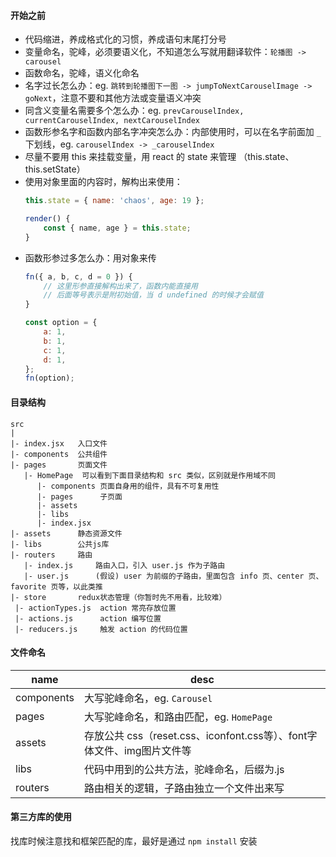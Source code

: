 #### 开始之前
- 代码缩进，养成格式化的习惯，养成语句末尾打分号
- 变量命名，驼峰，必须要语义化，不知道怎么写就用翻译软件：`轮播图 -> carousel`
- 函数命名，驼峰，语义化命名
- 名字过长怎么办：eg. `跳转到轮播图下一图 -> jumpToNextCarouselImage -> goNext`，注意不要和其他方法或变量语义冲突
- 同含义变量名需要多个怎么办：eg. `prevCarouselIndex, currentCarouselIndex, nextCarouselIndex`
- 函数形参名字和函数内部名字冲突怎么办：内部使用时，可以在名字前面加 `_` 下划线，eg. `carouselIndex -> _carouselIndex`
- 尽量不要用 this 来挂载变量，用 react 的 state 来管理 （this.state、this.setState）
- 使用对象里面的内容时，解构出来使用：
    ```js
    this.state = { name: 'chaos', age: 19 };

    render() {
        const { name, age } = this.state;
    }
    ```
- 函数形参过多怎么办：用对象来传
    ```js
    fn({ a, b, c, d = 0 }) {
        // 这里形参直接解构出来了，函数内能直接用
        // 后面等号表示是附初始值，当 d undefined 的时候才会赋值
    }

    const option = {
        a: 1,
        b: 1,
        c: 1,
        d: 1,
    };
    fn(option);
    ```

#### 目录结构
```
src
|
|- index.jsx   入口文件
|- components  公共组件
|- pages       页面文件
   |- HomePage  可以看到下面目录结构和 src 类似，区别就是作用域不同
      |- components 页面自身用的组件，具有不可复用性
      |- pages      子页面
      |- assets
      |- libs
      |- index.jsx
|- assets      静态资源文件
|- libs        公共js库
|- routers     路由
   |- index.js     路由入口，引入 user.js 作为子路由
   |- user.js      (假设) user 为前缀的子路由，里面包含 info 页、center 页、favorite 页等，以此类推
|- store       redux状态管理（你暂时先不用看，比较难）
 |- actionTypes.js  action 常亮存放位置
 |- actions.js      action 编写位置
 |- reducers.js     触发 action 的代码位置
```

#### 文件命名
name          |desc
--            |--
components    |大写驼峰命名，eg. `Carousel`
pages         |大写驼峰命名，和路由匹配，eg. `HomePage`
assets        |存放公共 css（reset.css、iconfont.css等）、font字体文件、img图片文件等
libs          |代码中用到的公共方法，驼峰命名，后缀为.js
routers       |路由相关的逻辑，子路由独立一个文件出来写

#### 第三方库的使用
找库时候注意找和框架匹配的库，最好是通过 `npm install` 安装
